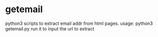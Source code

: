 # getemail

python3 scripts to extract email addr from html pages.
usage: python3 getemail.py
run it to input the url to extract

